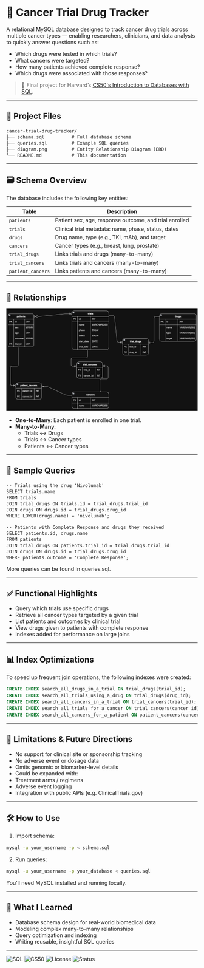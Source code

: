 # 🧬 Cancer Trial Drug Tracker

A relational MySQL database designed to track cancer drug trials across multiple cancer types — enabling researchers, clinicians, and data analysts to quickly answer questions such as:

- Which drugs were tested in which trials?
- What cancers were targeted?
- How many patients achieved complete response?
- Which drugs were associated with those responses?

> 🏁 Final project for Harvard’s [CS50's Introduction to Databases with SQL](https://cs50.harvard.edu/sql).

---

## 📂 Project Files

  ```
  cancer-trial-drug-tracker/
  ├── schema.sql          # Full database schema
  ├── queries.sql         # Example SQL queries
  ├── diagram.png         # Entity Relationship Diagram (ERD)
  └── README.md           # This documentation
  ```

---

## 🗃️ Schema Overview

The database includes the following key entities:

| Table            | Description |
|------------------|-------------|
| `patients`       | Patient sex, age, response outcome, and trial enrolled |
| `trials`         | Clinical trial metadata: name, phase, status, dates |
| `drugs`          | Drug name, type (e.g., TKI, mAb), and target |
| `cancers`        | Cancer types (e.g., breast, lung, prostate) |
| `trial_drugs`    | Links trials and drugs (many-to-many) |
| `trial_cancers`  | Links trials and cancers (many-to-many) |
| `patient_cancers`| Links patients and cancers (many-to-many) |

---

## 🔗 Relationships

![ER Diagram](diagram.png)

- **One-to-Many**: Each patient is enrolled in one trial.
- **Many-to-Many**:
  - Trials ↔ Drugs
  - Trials ↔ Cancer types
  - Patients ↔ Cancer types

---

## 🧪 Sample Queries

```
-- Trials using the drug 'Nivolumab'
SELECT trials.name
FROM trials
JOIN trial_drugs ON trials.id = trial_drugs.trial_id
JOIN drugs ON drugs.id = trial_drugs.drug_id
WHERE LOWER(drugs.name) = 'nivolumab';
```

```
-- Patients with Complete Response and drugs they received
SELECT patients.id, drugs.name
FROM patients
JOIN trial_drugs ON patients.trial_id = trial_drugs.trial_id
JOIN drugs ON drugs.id = trial_drugs.drug_id
WHERE patients.outcome = 'Complete Response';
```

More queries can be found in queries.sql.

---

## ✅ Functional Highlights
- Query which trials use specific drugs
- Retrieve all cancer types targeted by a given trial
- List patients and outcomes by clinical trial
- View drugs given to patients with complete response
- Indexes added for performance on large joins

---

## 📊 Index Optimizations

To speed up frequent join operations, the following indexes were created:

```sql
CREATE INDEX search_all_drugs_in_a_trial ON trial_drugs(trial_id);
CREATE INDEX search_all_trials_using_a_drug ON trial_drugs(drug_id);
CREATE INDEX search_all_cancers_in_a_trial ON trial_cancers(trial_id);
CREATE INDEX search_all_trials_for_a_cancer ON trial_cancers(cancer_id);
CREATE INDEX search_all_cancers_for_a_patient ON patient_cancers(cancer_id);
```

---

## 🚧 Limitations & Future Directions
- No support for clinical site or sponsorship tracking
- No adverse event or dosage data
- Omits genomic or biomarker-level details
- Could be expanded with:
- Treatment arms / regimens
- Adverse event logging
- Integration with public APIs (e.g. ClinicalTrials.gov)

---

## 🛠️ How to Use

1.	Import schema:
```bash
mysql -u your_username -p < schema.sql
```

2.	Run queries:
```bash
mysql -u your_username -p your_database < queries.sql
```

You’ll need MySQL installed and running locally.

---

## 📌 What I Learned
- Database schema design for real-world biomedical data
- Modeling complex many-to-many relationships
- Query optimization and indexing
- Writing reusable, insightful SQL queries

---

![SQL](https://img.shields.io/badge/Built_with-SQL-blue)
![CS50](https://img.shields.io/badge/CS50-Project-red)
![License](https://img.shields.io/badge/License-MIT-green)
![Status](https://img.shields.io/badge/Status-Complete-brightgreen)
